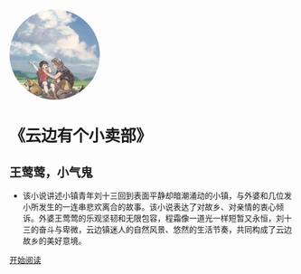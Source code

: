 <img width="160px" style="border-radius:100%" bor src="./1.jpeg">

# **《云边有个小卖部》**

## 王莺莺，小气鬼

-   该小说讲述小镇青年刘十三回到表面平静却暗潮涌动的小镇，与外婆和几位发小所发生的一连串悲欢离合的故事。该小说表达了对故乡、对亲情的衷心倾诉。外婆王莺莺的乐观坚韧和无限包容，程霜像一道光一样短暂又永恒，刘十三的奋斗与卑微，云边镇迷人的自然风景、悠然的生活节奏，共同构成了云边故乡的美好意境。

[开始阅读](?id=云边有个小卖部)
